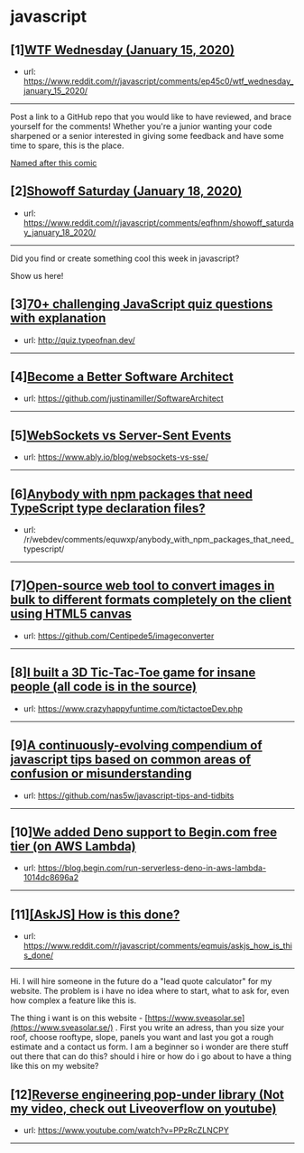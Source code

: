 # javascript
## [1][WTF Wednesday (January 15, 2020)](https://www.reddit.com/r/javascript/comments/ep45c0/wtf_wednesday_january_15_2020/)
- url: https://www.reddit.com/r/javascript/comments/ep45c0/wtf_wednesday_january_15_2020/
---
Post a link to a GitHub repo that you would like to have reviewed, and brace yourself for the comments!
Whether you're a junior wanting your code sharpened or a senior interested in giving some feedback and have some time to spare, 
this is the place.

[Named after this comic](https://davidwalsh.name/demo/code-review.png)
## [2][Showoff Saturday (January 18, 2020)](https://www.reddit.com/r/javascript/comments/eqfhnm/showoff_saturday_january_18_2020/)
- url: https://www.reddit.com/r/javascript/comments/eqfhnm/showoff_saturday_january_18_2020/
---
Did you find or create something cool this week in javascript? 

Show us here!
## [3][70+ challenging JavaScript quiz questions with explanation](https://www.reddit.com/r/javascript/comments/eqmuit/70_challenging_javascript_quiz_questions_with/)
- url: http://quiz.typeofnan.dev/
---

## [4][Become a Better Software Architect](https://www.reddit.com/r/javascript/comments/eqif7r/become_a_better_software_architect/)
- url: https://github.com/justinamiller/SoftwareArchitect
---

## [5][WebSockets vs Server-Sent Events](https://www.reddit.com/r/javascript/comments/eqsnrc/websockets_vs_serversent_events/)
- url: https://www.ably.io/blog/websockets-vs-sse/
---

## [6][Anybody with npm packages that need TypeScript type declaration files?](https://www.reddit.com/r/javascript/comments/eqv7nl/anybody_with_npm_packages_that_need_typescript/)
- url: /r/webdev/comments/equwxp/anybody_with_npm_packages_that_need_typescript/
---

## [7][Open-source web tool to convert images in bulk to different formats completely on the client using HTML5 canvas](https://www.reddit.com/r/javascript/comments/eqjjwq/opensource_web_tool_to_convert_images_in_bulk_to/)
- url: https://github.com/Centipede5/imageconverter
---

## [8][I built a 3D Tic-Tac-Toe game for insane people (all code is in the source)](https://www.reddit.com/r/javascript/comments/eqo4zw/i_built_a_3d_tictactoe_game_for_insane_people_all/)
- url: https://www.crazyhappyfuntime.com/tictactoeDev.php
---

## [9][A continuously-evolving compendium of javascript tips based on common areas of confusion or misunderstanding](https://www.reddit.com/r/javascript/comments/eq7b0d/a_continuouslyevolving_compendium_of_javascript/)
- url: https://github.com/nas5w/javascript-tips-and-tidbits
---

## [10][We added Deno support to Begin.com free tier (on AWS Lambda)](https://www.reddit.com/r/javascript/comments/eq6d9t/we_added_deno_support_to_begincom_free_tier_on/)
- url: https://blog.begin.com/run-serverless-deno-in-aws-lambda-1014dc8696a2
---

## [11][[AskJS] How is this done?](https://www.reddit.com/r/javascript/comments/eqmuis/askjs_how_is_this_done/)
- url: https://www.reddit.com/r/javascript/comments/eqmuis/askjs_how_is_this_done/
---
Hi. I will hire someone in the future do a "lead quote calculator" for my website. The problem is i have no idea where to start, what to ask for, even how complex a feature like this is. 

The thing i want is on this website - [https://www.sveasolar.se](https://www.sveasolar.se/) . First you write an adress, than you size your roof, choose rooftype, slope, panels you want and last you got a rough estimate and a contact us form. I am a beginner so i wonder are there stuff out there that can do this? should i hire or how do i go about to have a thing like this on my website?
## [12][Reverse engineering pop-under library (Not my video, check out Liveoverflow on youtube)](https://www.reddit.com/r/javascript/comments/eqc437/reverse_engineering_popunder_library_not_my_video/)
- url: https://www.youtube.com/watch?v=PPzRcZLNCPY
---

